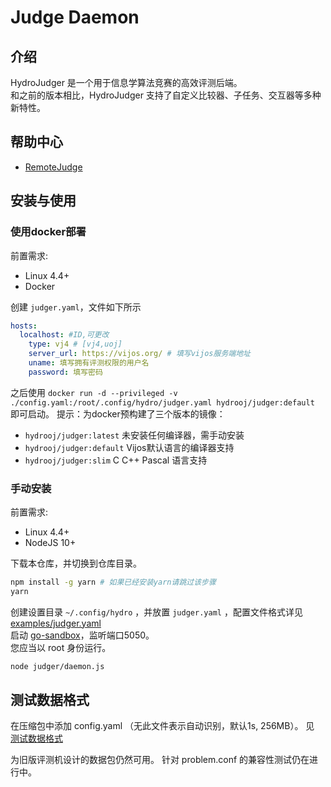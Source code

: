 # Judge Daemon

## 介绍
HydroJudger 是一个用于信息学算法竞赛的高效评测后端。  
和之前的版本相比，HydroJudger 支持了自定义比较器、子任务、交互器等多种新特性。  


## 帮助中心

- [RemoteJudge](./RemoteJudge.md)

## 安装与使用

### 使用docker部署

前置需求:

- Linux 4.4+
- Docker

创建 `judger.yaml`，文件如下所示

```yaml
hosts:
  localhost: #ID,可更改
    type: vj4 # [vj4,uoj]
    server_url: https://vijos.org/ # 填写vijos服务端地址
    uname: 填写拥有评测权限的用户名
    password: 填写密码
```

之后使用 `docker run -d --privileged -v ./config.yaml:/root/.config/hydro/judger.yaml hydrooj/judger:default` 即可启动。
提示：为docker预构建了三个版本的镜像：

- `hydrooj/judger:latest` 未安装任何编译器，需手动安装
- `hydrooj/judger:default` Vijos默认语言的编译器支持
- `hydrooj/judger:slim` C C++ Pascal 语言支持

### 手动安装

前置需求:

- Linux 4.4+
- NodeJS 10+

下载本仓库，并切换到仓库目录。

```sh
npm install -g yarn # 如果已经安装yarn请跳过该步骤
yarn
```

创建设置目录 `~/.config/hydro` ，并放置 `judger.yaml` ，配置文件格式详见 [examples/judger.yaml](examples/judger.yaml)  
启动 [go-sandbox](https://github.com/criyle/go-judge)，监听端口5050。  
您应当以 root 身份运行。  

```sh
node judger/daemon.js
```

## 测试数据格式

在压缩包中添加 config.yaml （无此文件表示自动识别，默认1s, 256MB）。
见 [测试数据格式](examples/testdata.yaml)

为旧版评测机设计的数据包仍然可用。
针对 problem.conf 的兼容性测试仍在进行中。
